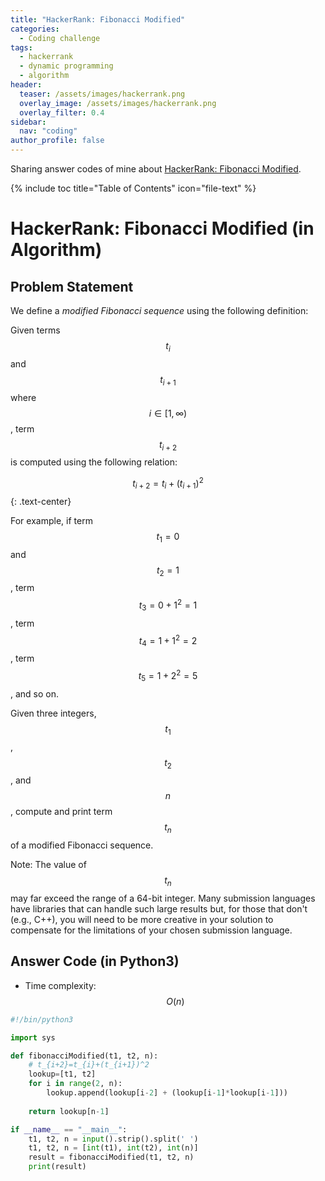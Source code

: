 ```yaml
---
title: "HackerRank: Fibonacci Modified"
categories:
  - Coding challenge
tags:
  - hackerrank
  - dynamic programming
  - algorithm
header:
  teaser: /assets/images/hackerrank.png
  overlay_image: /assets/images/hackerrank.png
  overlay_filter: 0.4
sidebar:
  nav: "coding"
author_profile: false
---
```


Sharing answer codes of mine about [HackerRank: Fibonacci Modified](https://www.hackerrank.com/challenges/fibonacci-modified/problem).

{% include toc title="Table of Contents" icon="file-text" %}

# HackerRank: Fibonacci Modified (in Algorithm) 

## Problem Statement
We define a *modified Fibonacci sequence* using the following definition:

Given terms $$t_i$$ and $$t_{i+1}$$ where $$i \in [1,\infty) $$, term $$t_{i+2}$$ is computed using the following relation:

$$
t_{i+2} = t_i + (t_{i+1})^2
$${: .text-center}

For example, if term $$t_1 =0$$ and $$t_2 =1$$, term $$t_3 = 0 + 1^2 = 1$$, term $$t_4 = 1 + 1^2 = 2$$, term $$t_5 = 1 + 2^2 = 5$$, and so on.

Given three integers, $$t_1$$, $$t_2$$, and $$n$$, compute and print term $$t_n$$ of a modified Fibonacci sequence.

Note: The value of $$t_n$$ may far exceed the range of a 64-bit integer.
Many submission languages have libraries that can handle such large results but, for those that don't (e.g., C++),
you will need to be more creative in your solution to compensate for the limitations of your chosen submission language.

## Answer Code (in Python3) 
- Time complexity: $$O(n)$$

```python
#!/bin/python3

import sys

def fibonacciModified(t1, t2, n):
    # t_{i+2}=t_{i}+(t_{i+1})^2
    lookup=[t1, t2]
    for i in range(2, n):
        lookup.append(lookup[i-2] + (lookup[i-1]*lookup[i-1]))
        
    return lookup[n-1]    

if __name__ == "__main__":
    t1, t2, n = input().strip().split(' ')
    t1, t2, n = [int(t1), int(t2), int(n)]
    result = fibonacciModified(t1, t2, n)
    print(result)
```